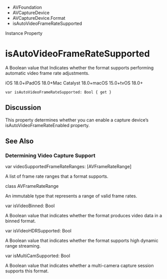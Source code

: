 

- AVFoundation
- AVCaptureDevice
- AVCaptureDevice.Format
-  isAutoVideoFrameRateSupported 

Instance Property

# isAutoVideoFrameRateSupported

A Boolean value that Indicates whether the format supports performing automatic video frame rate adjustments.

iOS 18.0+iPadOS 18.0+Mac Catalyst 18.0+macOS 15.0+tvOS 18.0+

``` source
var isAutoVideoFrameRateSupported: Bool { get }
```

## Discussion

This property determines whether you can enable a capture device’s isAutoVideoFrameRateEnabled property.

## See Also

### Determining Video Capture Support

var videoSupportedFrameRateRanges: [AVFrameRateRange]

A list of frame rate ranges that a format supports.

class AVFrameRateRange

An immutable type that represents a range of valid frame rates.

var isVideoBinned: Bool

A Boolean value that indicates whether the format produces video data in a binned format.

var isVideoHDRSupported: Bool

A Boolean value that indicates whether the format supports high dynamic range streaming.

var isMultiCamSupported: Bool

A Boolean value that indicates whether a multi-camera capture session supports this format.

